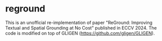 # reground
This is an unofficial re-implementation of paper "ReGround: Improving Textual and Spatial Grounding at No Cost" published in ECCV 2024. The code is modified on top of GLIGEN (https://github.com/gligen/GLIGEN).
